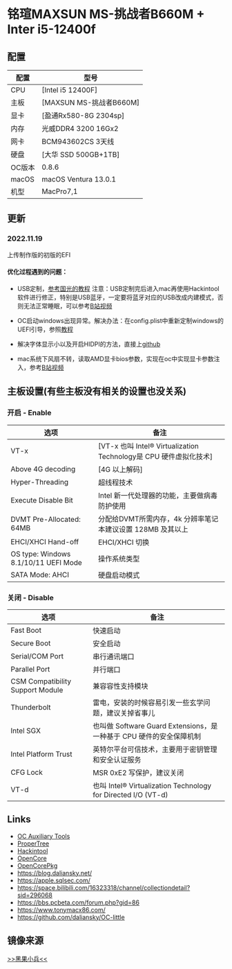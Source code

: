 # 铭瑄MAXSUN MS-挑战者B660M + Inter i5-12400f


## 配置

| 配置 | 型号 |
| --- | --- |
| CPU | [Intel i5 12400F] |
| 主板 | [MAXSUN MS-挑战者B660M] |
| 显卡 | [盈通Rx580-8G 2304sp]|
| 内存 | 光威DDR4 3200 16Gx2 |
| 网卡 | BCM943602CS 3天线 |
| 硬盘 | [大华 SSD 500GB+1TB]|
| OC版本 | 0.8.6 |
| macOS | macOS Ventura 13.0.1|
| 机型 | MacPro7,1 |

## 更新
### 2022.11.19
上传制作版的初版的EFI

#### 优化过程遇到的问题：
* USB定制，[参考国光的教程](https://apple.sqlsec.com/6-%E5%AE%9E%E7%94%A8%E5%A7%BF%E5%8A%BF/6-1/)
注意：USB定制完后进入mac再使用Hackintool软件进行修正，特别是USB蓝牙，一定要将蓝牙对应的USB改成内建模式，否则无法正常睡眠，可以参考[B站视频](https://www.bilibili.com/video/BV1CQ4y1M7oZ/?spm_id_from=333.880.my_history.page.click&vd_source=2668bb09f63b9dd046418142c8a39582)

* OC启动windows出现异常。解决办法：在config.plist中重新定制windows的UEFI引导，参照[教程](https://www.bilibili.com/video/BV1gY411h7hH/?spm_id_from=333.880.my_history.page.click&vd_source=2668bb09f63b9dd046418142c8a39582)

* 解决字体显示小以及开启HIDPI的方法，直接上[github](https://github.com/xzhih/one-key-hidpi)

* mac系统下风扇不转，读取AMD显卡bios参数，实现在oc中实现显卡参数注入，参考[B站视频](https://www.bilibili.com/video/BV1ZT4y1v7Ac/?spm_id_from=333.880.my_history.page.click&vd_source=2668bb09f63b9dd046418142c8a39582)


## 主板设置(有些主板没有相关的设置也没关系)
### 开启 - Enable
| 选项 | 备注 |
| --- | --- |
| VT-x | [VT-x	也叫 Intel® Virtualization Technology是 CPU 硬件虚拟化技术] |
| Above 4G decoding | [4G 以上解码] |
| Hyper-Threading | 超线程技术|
| Execute Disable Bit | Intel 新一代处理器的功能，主要做病毒防护使用 |
| DVMT Pre-Allocated: 64MB | 分配给DVMT所需内存，4k 分辨率笔记本建议设置 128MB 及其以上 |
| EHCI/XHCI Hand-off | EHCI/XHCI 切换|
| OS type: Windows 8.1/10/11 UEFI Mode| 操作系统类型 |
| SATA Mode: AHCI | 硬盘启动模式|


### 关闭 - Disable 

| 选项 | 备注 |
| --- | ---|
| Fast Boot |	快速启动 |
| Secure Boot |	安全启动 |
| Serial/COM Port |	串行通讯端口 |
| Parallel Port |	并行端口|
| CSM	Compatibility Support Module | 兼容容性支持模块 |
| Thunderbolt |	雷电，安装的时候容易引发一些玄学问题，建议关掉省事儿 |
| Intel SGX |	也叫做 Software Guard Extensions，是一种基于 CPU 硬件的安全保障机制 |
| Intel Platform Trust |	英特尔平台可信技术，主要用于密钥管理和安全认证服务 |
| CFG Lock |	MSR 0xE2 写保护，建议关闭 |
| VT-d |	也叫 Intel® Virtualization Technology for Directed I/O (VT-d) |

## Links

- [OC Auxiliary Tools](https://github.com/ic005k/QtOpenCoreConfig)
- [ProperTree](https://github.com/corpnewt/ProperTree)
- [Hackintool](https://github.com/headkaze/Hackintool)
- [OpenCore](https://dortania.github.io/OpenCore-Install-Guide/prerequisites.html)
- [OpenCorePkg](https://github.com/acidanthera/OpenCorePkg)
- https://blog.daliansky.net/
- https://apple.sqlsec.com/
- https://space.bilibili.com/16323318/channel/collectiondetail?sid=296068
- https://bbs.pcbeta.com/forum.php?gid=86
- https://www.tonymacx86.com/
- https://github.com/daliansky/OC-little


## 镜像来源
[>>黑果小兵<<](https://github.com/daliansky/Hackintosh)